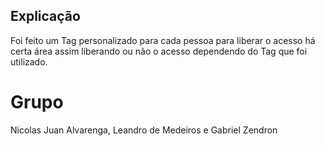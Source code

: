 ## Explicação
Foi feito um Tag personalizado para cada pessoa para liberar o acesso há certa área assim liberando ou não o acesso dependendo do Tag que foi utilizado.

# Grupo 
Nicolas Juan Alvarenga, Leandro de Medeiros e Gabriel Zendron
